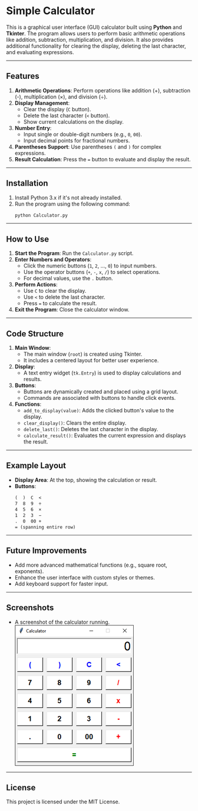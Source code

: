 # Simple Calculator

This is a graphical user interface (GUI) calculator built using **Python** and **Tkinter**. The program allows users to perform basic arithmetic operations like addition, subtraction, multiplication, and division. It also provides additional functionality for clearing the display, deleting the last character, and evaluating expressions.

---

## Features
1. **Arithmetic Operations**: Perform operations like addition (+), subtraction (-), multiplication (×), and division (÷).
2. **Display Management**:
   - Clear the display (`C` button).
   - Delete the last character (`<` button).
   - Show current calculations on the display.
3. **Number Entry**:
   - Input single or double-digit numbers (e.g., `0`, `00`).
   - Input decimal points for fractional numbers.
4. **Parentheses Support**: Use parentheses `(` and `)` for complex expressions.
5. **Result Calculation**: Press the `=` button to evaluate and display the result.

---

## Installation
1. Install Python 3.x if it's not already installed.
2. Run the program using the following command:
   ```bash
   python Calculator.py
   ```

---

## How to Use
1. **Start the Program**: Run the `Calculator.py` script.
2. **Enter Numbers and Operators**:
   - Click the numeric buttons (`1`, `2`, ..., `0`) to input numbers.
   - Use the operator buttons (`+`, `-`, `x`, `/`) to select operations.
   - For decimal values, use the `.` button.
3. **Perform Actions**:
   - Use `C` to clear the display.
   - Use `<` to delete the last character.
   - Press `=` to calculate the result.
4. **Exit the Program**: Close the calculator window.

---

## Code Structure
1. **Main Window**: 
   - The main window (`root`) is created using Tkinter.
   - It includes a centered layout for better user experience.
2. **Display**:
   - A text entry widget (`tk.Entry`) is used to display calculations and results.
3. **Buttons**:
   - Buttons are dynamically created and placed using a grid layout.
   - Commands are associated with buttons to handle click events.
4. **Functions**:
   - `add_to_display(value)`: Adds the clicked button's value to the display.
   - `clear_display()`: Clears the entire display.
   - `delete_last()`: Deletes the last character in the display.
   - `calculate_result()`: Evaluates the current expression and displays the result.

---

## Example Layout
- **Display Area**: At the top, showing the calculation or result.
- **Buttons**:
  ```
  (  )  C  <
  7  8  9  ÷
  4  5  6  ×
  1  2  3  −
  .  0  00 +
  = (spanning entire row)
  ```

---

## Future Improvements
- Add more advanced mathematical functions (e.g., square root, exponents).
- Enhance the user interface with custom styles or themes.
- Add keyboard support for faster input.

---

## Screenshots
- A screenshot of the calculator running.
  ![Calculator](Calculator.png)

---

## License
This project is licensed under the MIT License.
